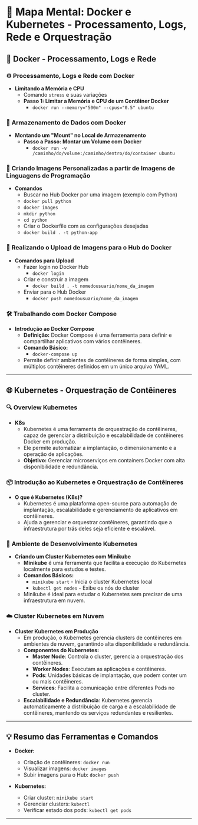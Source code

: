 # 🐳 Mapa Mental: **Docker e Kubernetes - Processamento, Logs, Rede e Orquestração**

## 🚀 **Docker - Processamento, Logs e Rede**

### ⚙️ **Processamento, Logs e Rede com Docker**
- **Limitando a Memória e CPU**
    - Comando `stress` e suas variações
    - **Passo 1: Limitar a Memória e CPU de um Contêiner Docker**
        - `docker run --memory="500m" --cpus="0.5" ubuntu`

### 📁 **Armazenamento de Dados com Docker**
- **Montando um "Mount" no Local de Armazenamento**
    - **Passo a Passo: Montar um Volume com Docker**
        - `docker run -v /caminho/do/volume:/caminho/dentro/do/container ubuntu`

### 🐍 **Criando Imagens Personalizadas a partir de Imagens de Linguagens de Programação**
- **Comandos**
    - Buscar no Hub Docker por uma imagem (exemplo com Python)
    - `docker pull python`
    - `docker images`
    - `mkdir python`
    - `cd python`
    - Criar o Dockerfile com as configurações desejadas
    - `docker build . -t python-app`

### 🚀 **Realizando o Upload de Imagens para o Hub do Docker**
- **Comandos para Upload**
    - Fazer login no Docker Hub
        - `docker login`
    - Criar e construir a imagem
        - `docker build . -t nomedousuario/nome_da_imagem`
    - Enviar para o Hub Docker
        - `docker push nomedousuario/nome_da_imagem`

### 🛠️ **Trabalhando com Docker Compose**
- **Introdução ao Docker Compose**
    - **Definição:** Docker Compose é uma ferramenta para definir e compartilhar aplicativos com vários contêineres.
    - **Comando Básico:**
        - `docker-compose up`
    - Permite definir ambientes de contêineres de forma simples, com múltiplos contêineres definidos em um único arquivo YAML.

---

## 🌐 **Kubernetes - Orquestração de Contêineres**

### 🔍 **Overview Kubernetes**
- **K8s**
    - Kubernetes é uma ferramenta de orquestração de contêineres, capaz de gerenciar a distribuição e escalabilidade de contêineres Docker em produção.
    - Ele permite automatizar a implantação, o dimensionamento e a operação de aplicações.
    - **Objetivo:** Gerenciar microserviços em containers Docker com alta disponibilidade e redundância.

### 📦 **Introdução ao Kubernetes e Orquestração de Contêineres**
- **O que é Kubernetes (K8s)?**
    - Kubernetes é uma plataforma open-source para automação de implantação, escalabilidade e gerenciamento de aplicativos em contêineres.
    - Ajuda a gerenciar e orquestrar contêineres, garantindo que a infraestrutura por trás deles seja eficiente e escalável.

### 🚀 **Ambiente de Desenvolvimento Kubernetes**
- **Criando um Cluster Kubernetes com Minikube**
    - **Minikube** é uma ferramenta que facilita a execução do Kubernetes localmente para estudos e testes.
    - **Comandos Básicos:**
        - `minikube start` - Inicia o cluster Kubernetes local
        - `kubectl get nodes` - Exibe os nós do cluster
    - Minikube é ideal para estudar o Kubernetes sem precisar de uma infraestrutura em nuvem.

### ☁️ **Cluster Kubernetes em Nuvem**
- **Cluster Kubernetes em Produção**
    - Em produção, o Kubernetes gerencia clusters de contêineres em ambientes de nuvem, garantindo alta disponibilidade e redundância.
    - **Componentes do Kubernetes:**
        - **Master Node**: Controla o cluster, gerencia a orquestração dos contêineres.
        - **Worker Nodes**: Executam as aplicações e contêineres.
        - **Pods**: Unidades básicas de implantação, que podem conter um ou mais contêineres.
        - **Services**: Facilita a comunicação entre diferentes Pods no cluster.
    - **Escalabilidade e Redundância**: Kubernetes gerencia automaticamente a distribuição de carga e a escalabilidade de contêineres, mantendo os serviços redundantes e resilientes.

---

## 💡 **Resumo das Ferramentas e Comandos**

- **Docker:**
    - Criação de contêineres: `docker run`
    - Visualizar imagens: `docker images`
    - Subir imagens para o Hub: `docker push`

- **Kubernetes:**
    - Criar cluster: `minikube start`
    - Gerenciar clusters: `kubectl`
    - Verificar estado dos pods: `kubectl get pods`

---
